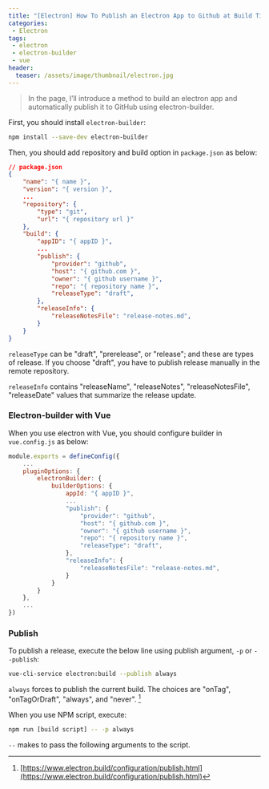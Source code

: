 ```yaml
---
title: "[Electron] How To Publish an Electron App to Github at Build Time"
categories:
 - Electron
tags:
 - electron
 - electron-builder
 - vue
header:
  teaser: /assets/image/thumbnail/electron.jpg
---
```


> In the page, I’ll introduce a method to build an electron app and automatically publish it to GitHub using electron-builder. 

First, you should install `electron-builder`:
```bash
npm install --save-dev electron-builder
```

Then, you should add repository and build option in `package.json` as below:
```json
// package.json
{
	"name": "{ name }",
	"version": "{ version }",
	...
	"repository": {
		"type": "git",
		"url": "{ repository url }"
	},
	"build": {
		"appID": "{ appID }",
		...
		"publish": {
			"provider": "github",
			"host": "{ github.com }",
			"owner": "{ github username }",
			"repo": "{ repository name }",
			"releaseType": "draft",
		},
		"releaseInfo": {
			"releaseNotesFile": "release-notes.md",
		}
	}
}
```
`releaseType` can be "draft", "prerelease", or "release"; and these are types of release. If you choose "draft", you have to publish release manually in the remote repository.

`releaseInfo` contains "releaseName", "releaseNotes", "releaseNotesFile", "releaseDate" values that summarize the release update.

### Electron-builder with Vue
When you use electron with Vue, you should configure builder in `vue.config.js` as below: 
```js
module.exports = defineConfig({
	...
	pluginOptions: {
		electronBuilder: {
			builderOptions: {
				appId: "{ appID }",
				...
				"publish": {
					"provider": "github",
					"host": "{ github.com }",
					"owner": "{ github username }",
					"repo": "{ repository name }",
					"releaseType": "draft",
				},
				"releaseInfo": {
					"releaseNotesFile": "release-notes.md",
				}
			}
		}
	},
	...
})
```

### Publish
To publish a release, execute the below line using publish argument, `-p` or `--publish`:
```bash
vue-cli-service electron:build --publish always
```
`always` forces to publish the current build. The choices are "onTag", "onTagOrDraft", "always", and "never". [^publish]

When you use NPM script, execute:
```bash
npm run [build script] -- -p always
```
`--` makes to pass the following arguments to the script.

[^publish]: [https://www.electron.build/configuration/publish.html](https://www.electron.build/configuration/publish.html)